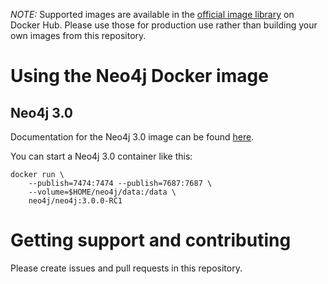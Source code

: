 *NOTE:* Supported images are available in the [official image library](https://hub.docker.com/_/neo4j/) on Docker Hub.
Please use those for production use rather than building your own images from this repository.

# Using the Neo4j Docker image

## Neo4j 3.0

Documentation for the Neo4j 3.0 image can be found [here](http://neo4j.com/developer/docker-3.x/).

You can start a Neo4j 3.0 container like this:

```
docker run \
    --publish=7474:7474 --publish=7687:7687 \
    --volume=$HOME/neo4j/data:/data \
    neo4j/neo4j:3.0.0-RC1
```

# Getting support and contributing

Please create issues and pull requests in this repository.
